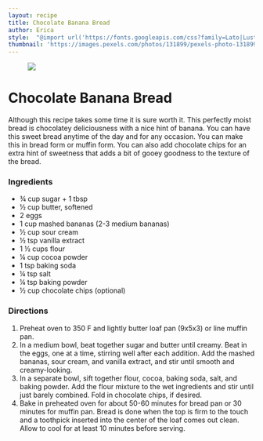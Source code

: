 ```yaml
---
layout: recipe
title: Chocolate Banana Bread
author: Erica
style:  "@import url('https://fonts.googleapis.com/css?family=Lato|Lustria');body{margin:0;background-image:url(https://images.pexels.com/photos/326311/pexels-photo-326311.jpeg?auto=compress&cs=tinysrgb&dpr=1&w=500);background-repeat:repeat;background-size:100% auto}.recipe{max-width:800px;width:calc(100% - 20px);margin-right:auto;margin-left:auto;padding:15px;background-color:#fff}.lead-image{max-width:500px;width:100%;margin:0 auto}.directions,.ingredients{margin-top:30px}h1{font-family:Lato,serif;font-size:36px;text-align:center;max-width:630px;margin:15px auto}h3{font-family:Lato,serif;font-size:24px;max-width:630px;margin:15px auto}ol,p,ul{font-family:Lustria,sans-serif;font-size:18px;line-height:24px;max-width:630px;margin:15px auto}li{margin-bottom:15px}"
thumbnail: 'https://images.pexels.com/photos/131899/pexels-photo-131899.jpeg?auto=compress&cs=tinysrgb&dpr=1&w=500'
---
```

<div class="recipe">
	<figure class="lead-image">
		<img src="https://images.pexels.com/photos/131899/pexels-photo-131899.jpeg?auto=compress&cs=tinysrgb&dpr=1&w=500" style="display: block; margin-left: auto; margin-right: auto;">
	</figure>
	<h1>Chocolate Banana Bread</h1>
	<p>Although this recipe takes some time it is sure worth it. This perfectly moist bread is chocolatey deliciousness with a nice hint of banana. You can have this sweet bread anytime of the day and for any occasion. You can make this in bread form or muffin form. You can also add chocolate chips for an extra hint of sweetness that adds a bit of gooey goodness to the texture of the bread.</p>
	<div class="ingredients">
		<h3>Ingredients</h3>
		<ul>
			<li>¾ cup sugar + 1 tbsp</li>
			<li>½ cup butter, softened</li>
			<li>2 eggs</li>
			<li>1 cup mashed bananas (2-3 medium bananas)</li>
			<li>½ cup sour cream</li>
			<li>½ tsp vanilla extract</li>
			<li>1 ½ cups flour</li>
			<li>¼ cup cocoa powder</li>
			<li>1 tsp baking soda</li>
			<li>¼ tsp salt</li>
			<li>¼ tsp baking powder</li>
			<li>½ cup chocolate chips (optional)</li>
		</ul>
	</div>
		<div class="directions">
		<h3>Directions</h3>
		<ol>
			<li>Preheat oven to 350 F and lightly butter loaf pan (9x5x3) or line muffin pan.</li>
			<li>In a medium bowl, beat together sugar and butter until creamy. Beat in the eggs, one at a time, stirring well after each addition. Add the mashed bananas, sour cream, and vanilla extract, and stir until smooth and creamy-looking.</li>
			<li>In a separate bowl, sift together flour, cocoa, baking soda, salt, and baking powder. Add the flour mixture to the wet ingredients and stir until just barely combined. Fold in chocolate chips, if desired.</li>
			<li>Bake in preheated oven for about 50-60 minutes for bread pan or 30 minutes for muffin pan. Bread is done when the top is firm to the touch and a toothpick inserted into the center of the loaf comes out clean. Allow to cool for at least 10 minutes before serving.</li>
		</ol>
	</div>
</div>